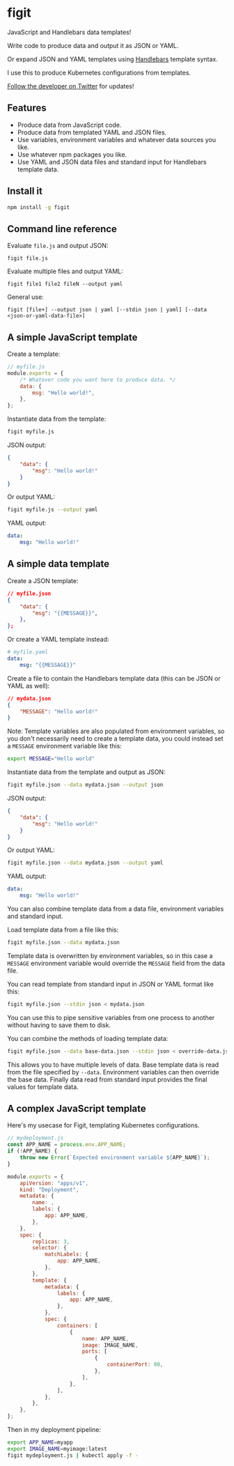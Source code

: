 # figit

JavaScript and Handlebars data templates! 

Write code to produce data and output it as JSON or YAML.

Or expand JSON and YAML templates using [Handlebars](https://handlebarsjs.com/) template syntax.

I use this to produce Kubernetes configurations from templates.

[Follow the developer on Twitter](https://twitter.com/ashleydavis75) for updates!

## Features

- Produce data from JavaScript code.
- Produce data from templated YAML and JSON files.
- Use variables, environment variables and whatever data sources you like.
- Use whatever npm packages you like.
- Use YAML and JSON data files and standard input for Handlebars template data.

## Install it

```bash
npm install -g figit
```

## Command line reference

Evaluate `file.js` and output JSON:

```
figit file.js
```

Evaluate multiple files and output YAML:

```
figit file1 file2 fileN --output yaml
```

General use:

```
figit [file+] --output json | yaml [--stdin json | yaml] [--data <json-or-yaml-data-file>]
```

## A simple JavaScript template

Create a template:

```javascript
// myfile.js
module.exports = {
    /* Whatever code you want here to produce data. */
    data: {
        msg: "Hello world!",
    },
};
```

Instantiate data from the template:

```bash
figit myfile.js
```

JSON output:

```json
{
    "data": {
        "msg": "Hello world!"
    }
}
```

Or output YAML:

```bash
figit myfile.js --output yaml
``` 

YAML output:

```yaml
data:
    msg: "Hello world!"
```

## A simple data template

Create a JSON template:

```json
// myfile.json
{
    "data": {
        "msg": "{{MESSAGE}}",
    },
};
```

Or create a YAML template instead:

```yaml
# myfile.yaml
data:
    msg: "{{MESSAGE}}"
```

Create a file to contain the Handlebars template data (this can be JSON or YAML as well):

```json
// mydata.json
{
    "MESSAGE": "Hello world!"
}
```

Note: Template variables are also populated from environment variables, so you don't necessarily need to create a template data, you could instead set a `MESSAGE` environment variable like this:

```bash
export MESSAGE="Hello world"
```

Instantiate data from the template and output as JSON:

```bash
figit myfile.json --data mydata.json --output json
```

JSON output:

```json
{
    "data": {
        "msg": "Hello world!"
    }
}
```

Or output YAML:

```bash
figit myfile.json --data mydata.json --output yaml
```

YAML output:

```yaml
data:
    msg: "Hello world!"
```

You can also combine template data from a data file, environment variables and standard input.

Load template data from a file like this:

```bash
figit myfile.json --data mydata.json
```

Template data is overwritten by environment variables, so in this case a `MESSAGE` environment variable would override the `MESSAGE` field from the data file.

You can read template from standard input in JSON or YAML format like this:

```bash
figit myfile.json --stdin json < mydata.json
```

You can use this to pipe sensitive variables from one process to another without having to save them to disk.

You can combine the methods of loading template data:

```bash
figit myfile.json --data base-data.json --stdin json < override-data.json
```

This allows you to have multiple levels of data. Base template data is read from the file specified by `--data`. Environment variables can then override the base data. Finally data read from standard input provides the final values for template data.

## A complex JavaScript template

Here's my usecase for Figit, templating Kubernetes configurations.

```javascript
// mydeployment.js
const APP_NAME = process.env.APP_NAME;
if (!APP_NAME) {
    throw new Error(`Expected environment variable ${APP_NAME}`);
}

module.exports = {
    apiVersion: "apps/v1",
    kind: "Deployment",
    metadata: {
        name: ,
        labels: {
            app: APP_NAME,
        },
    },
    spec: {
        replicas: 3,
        selector: {
            matchLabels: {
                app: APP_NAME,
            },
        },
        template: {
            metadata: {
                labels: {
                    app: APP_NAME,
                },
            },
            spec: {
                containers: [
                    {
                        name: APP_NAME,
                        image: IMAGE_NAME,
                        ports: [
                            {
                                containerPort: 80,
                            },
                        ],
                    },
                ],
            },
        },
    },
};
```

Then in my deployment pipeline:

```bash
export APP_NAME=myapp
export IMAGE_NAME=myimage:latest
figit mydeployment.js | kubectl apply -f -
```


